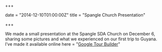 +++

date = "2014-12-10T01:00:00Z"
title = "Spangle Church Presentation"

+++

We made a small presentation at the Spangle SDA Church on December 6, sharing some pictures and what we experienced on our first trip to Guyana. I’ve made it available online here = "[Google Tour Builder](http://tourbuilder.withgoogle.com/builder#play/ahJzfmd3ZWItdG91cmJ1aWxkZXJyEQsSBFRvdXIYgICA9Jqi8AgM)"
